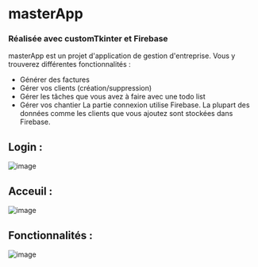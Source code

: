 # masterApp
### Réalisée avec customTkinter et Firebase
masterApp est un projet d'application de gestion d'entreprise.
Vous y trouverez différentes fonctionnalités : 
- Générer des factures 
- Gérer vos clients (création/suppression)
- Gérer les tâches que vous avez à faire avec une todo list
- Gérer vos chantier 
La partie connexion utilise Firebase.
La plupart des données comme les clients que vous ajoutez sont stockées dans Firebase.

## Login :
![image](https://github.com/Oline77/masterApp/assets/64975800/88fa00e4-6b4c-446b-8ab9-ce7b259ef7af)

## Acceuil :
![image](https://github.com/Oline77/masterApp/assets/64975800/adc6a790-959c-422d-bfbb-4200143f406e)

## Fonctionnalités :
![image](https://github.com/Oline77/masterApp/assets/64975800/ec6e5b37-5713-45fe-a48d-5138822f1ef8)
